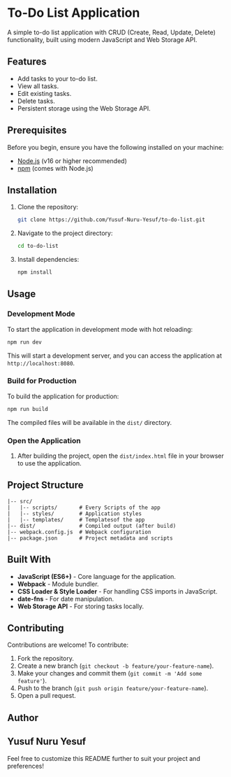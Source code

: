 # To-Do List Application

A simple to-do list application with CRUD (Create, Read, Update, Delete) functionality, built using modern JavaScript and Web Storage API.

## Features
- Add tasks to your to-do list.
- View all tasks.
- Edit existing tasks.
- Delete tasks.
- Persistent storage using the Web Storage API.

## Prerequisites

Before you begin, ensure you have the following installed on your machine:

- [Node.js](https://nodejs.org/) (v16 or higher recommended)
- [npm](https://www.npmjs.com/) (comes with Node.js)

## Installation

1. Clone the repository:
   ```bash
   git clone https://github.com/Yusuf-Nuru-Yesuf/to-do-list.git
   ```

2. Navigate to the project directory:
   ```bash
   cd to-do-list
   ```

3. Install dependencies:
   ```bash
   npm install
   ```

## Usage

### Development Mode

To start the application in development mode with hot reloading:

```bash
npm run dev
```

This will start a development server, and you can access the application at `http://localhost:8080`.

### Build for Production

To build the application for production:

```bash
npm run build
```

The compiled files will be available in the `dist/` directory.

### Open the Application

1. After building the project, open the `dist/index.html` file in your browser to use the application.

## Project Structure

```
|-- src/
|   |-- scripts/       # Every Scripts of the app 
|   |-- styles/        # Application styles
|   |-- templates/     # Templatesof the app
|-- dist/              # Compiled output (after build)
|-- webpack.config.js  # Webpack configuration
|-- package.json       # Project metadata and scripts
```

## Built With

- **JavaScript (ES6+)** - Core language for the application.
- **Webpack** - Module bundler.
- **CSS Loader & Style Loader** - For handling CSS imports in JavaScript.
- **date-fns** - For date manipulation.
- **Web Storage API** - For storing tasks locally.

## Contributing

Contributions are welcome! To contribute:

1. Fork the repository.
2. Create a new branch (`git checkout -b feature/your-feature-name`).
3. Make your changes and commit them (`git commit -m 'Add some feature'`).
4. Push to the branch (`git push origin feature/your-feature-name`).
5. Open a pull request.

## Author

Yusuf Nuru Yesuf
---

Feel free to customize this README further to suit your project and preferences!

